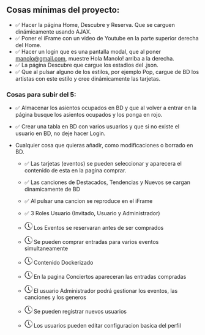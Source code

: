 ## Cosas mínimas del proyecto:

- ✅ Hacer la página Home, Descubre y Reserva. Que se carguen dinámicamente usando AJAX.
- ✅ Poner el iFrame con un video de Youtube en la parte superior derecha del Home.
- ✅ Hacer un login que es una pantalla modal, que al poner manolo@gmail.com, muestre Hola Manolo! arriba a la derecha. 
- ✅ La página Descubre que cargue los estadios del .json.
- ✅ Que al pulsar alguno de los estilos, por ejemplo Pop, cargue de BD los artistas con este estilo y cree dinámicamente las tarjetas.

### Cosas para subir del 5:

- ✅ Almacenar los asientos ocupados en BD y que al volver a entrar en la página busque los asientos ocupados y los ponga en rojo.
- ✅ Crear una tabla en BD con varios usuarios y que si no existe el usuario en BD, no deje hacer Login.


-  Cualquier cosa que quieras añadir, como modificaciones o borrado en BD.

    - ✅ Las tarjetas (eventos) se pueden seleccionar y aparecera el contenido de esta en la pagina comprar.
    - ✅ Las canciones de Destacados, Tendencias y Nuevos se cargan dinamicamente de BD
    - ✅ Al pulsar una cancion se reproduce en el iFrame
    - ✅ 3 Roles Usuario (Invitado, Usuario y Administrador)
    - <img src="images/clock-history.svg" alt="drawing" style="width:20px;"/> Los Eventos se reservaran antes de ser comprados
    - <img src="images/clock-history.svg" alt="drawing" style="width:20px;"/> Se pueden comprar entradas para varios eventos simultaneamente 
    
    - <img src="images/clock-history.svg" alt="drawing" style="width:20px;"/> Contenido Dockerizado
    - <img src="images/clock-history.svg" alt="drawing" style="width:20px;"/> En la pagina Conciertos apareceran las entradas compradas 
    - <img src="images/clock-history.svg" alt="drawing" style="width:20px;"/> El usuario Administrador podrá gestionar los eventos, las canciones y los generos 
    - <img src="images/clock-history.svg" alt="drawing" style="width:20px;"/> Se pueden registrar nuevos usuarios
    - <img src="images/clock-history.svg" alt="drawing" style="width:20px;"/> Los usuarios pueden editar configuracion basica del perfil